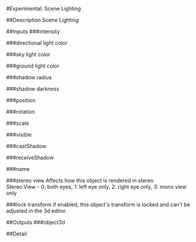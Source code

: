 #Experimental: Scene Lighting

##Description
Scene Lighting

##Inputs
###intensity


###directional light color


###sky light color


###ground light color


###shadow radius


###shadow darkness


###position


###rotation


###scale


###visible


###castShadow


###receiveShadow


###name


###stereo view
Affects how this object is rendered in stereo  
Stereo View - 0: both eyes, 1: left eye only, 2: right eye only, 3: mono view only

###lock transform
if enabled, this object's transform is locked and can't be adjusted in the 3d editor.

##Outputs
###object3d


##Detail

